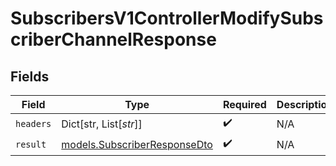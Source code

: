 # SubscribersV1ControllerModifySubscriberChannelResponse


## Fields

| Field                                                              | Type                                                               | Required                                                           | Description                                                        |
| ------------------------------------------------------------------ | ------------------------------------------------------------------ | ------------------------------------------------------------------ | ------------------------------------------------------------------ |
| `headers`                                                          | Dict[str, List[*str*]]                                             | :heavy_check_mark:                                                 | N/A                                                                |
| `result`                                                           | [models.SubscriberResponseDto](../models/subscriberresponsedto.md) | :heavy_check_mark:                                                 | N/A                                                                |